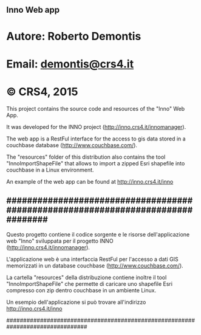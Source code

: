
## Inno Web app
#
# Autore: Roberto Demontis
# Email: demontis@crs4.it
# © CRS4, 2015

This project contains the source code and resources of the "Inno" Web App.

It was developed for the INNO project (http://inno.crs4.it/innomanager). 

The web app is a RestFul interface for the access to gis data stored in a 
couchbase database (http://www.couchbase.com/).

The "resources" folder of this distribution also contains the tool 
"InnoImportShapeFile" that allows to import a zipped Esri shapefile into
couchbase in a Linux environment. 

An example of the web app can be found at http://inno.crs4.it/inno

################################################################################
--------------------------------------------------------------------------------
Questo progetto contiene il codice sorgente e le risorse dell'applicazione 
web "Inno"  sviluppata per il progetto INNO (http://inno.crs4.it/innomanager). 

L'applicazione web è una interfaccia RestFul per l'accesso a dati GIS memorizzati 
in un database couchbase (http://www.couchbase.com/).

La cartella "resources" della distribuzione contiene inoltre il tool 
"InnoImportShapeFile" che permette di caricare uno shapefile Esri compresso con 
zip dentro couchbase in un ambiente Linux. 

Un esempio dell'applicazione si può trovare all'indirizzo http://inno.crs4.it/inno

################################################################################
